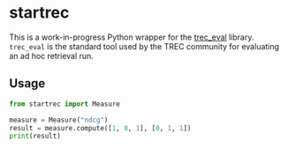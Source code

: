 # startrec

This is a work-in-progress Python wrapper for the [trec_eval](https://github.com/usnistgov/trec_eval) library. `trec_eval` is the standard tool used by the TREC community for evaluating an ad hoc retrieval run.

## Usage

```python
from startrec import Measure

measure = Measure("ndcg")
result = measure.compute([1, 0, 1], [0, 1, 1])
print(result)
```
